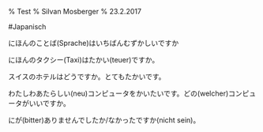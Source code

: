 % Test
% Silvan Mosberger
% 23.2.2017

#Japanisch

にほんのことば(Sprache)はいちばんむずかしいですか

にほんのタクシー(Taxi)はたかい(teuer)ですか。

スイスのホテルはどうですか。とてもたかいです。

わたしわあたらしい(neu)コンピュータをかいたいです。どの(welcher)コンピュータがいいですか。

にが(bitter)ありませんでしたか/なかったですか(nicht sein)。

